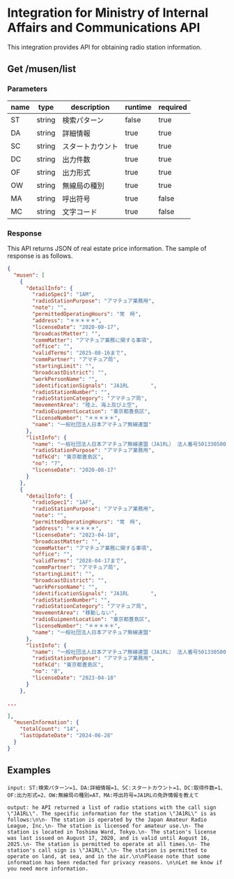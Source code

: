 # Integration for Ministry of Internal Affairs and Communications API
This integration provides API for obtaining radio station information.

## Get /musen/list
### Parameters

| name | type | description | runtime | required |
| --- | --- | --- | --- | --- |
| ST | string | 検索パターン | false | true |
| DA | string | 詳細情報 | true | true |
| SC | string | スタートカウント | true | true |
| DC | string | 出力件数 | true | true |
| OF | string | 出力形式 | true | true |
| OW | string | 無線局の種別 | true | true |
| MA | string | 呼出符号 | true | false |
| MC | string | 文字コード | true | false |

### Response
This API returns JSON of real estate price information.
The sample of response is as follows.
```JSON
{
  "musen": [
    {
      "detailInfo": {
        "radioSpec1": "1AM",
        "radioStationPurpose": "アマチュア業務用",
        "note": "",
        "permittedOperatingHours": "常　時",
        "address": "＊＊＊＊＊",
        "licenseDate": "2020-08-17",
        "broadcastMatter": "",
        "commMatter": "アマチュア業務に関する事項",
        "office": "",
        "validTerms": "2025-08-16まで",
        "commPartner": "アマチュア局",
        "startingLimit": "",
        "broadcastDistrict": "",
        "workPersonName": "",
        "identificationSignals": "JA1RL       ",
        "radioStationNumber": "",
        "radioStationCategory": "アマチュア局",
        "movementArea": "陸上、海上及び上空",
        "radioEuipmentLocation": "東京都豊島区",
        "licenseNumber": "＊＊＊＊＊",
        "name": "一般社団法人日本アマチュア無線連盟"
      },
      "listInfo": {
        "name": "一般社団法人日本アマチュア無線連盟（JA1RL） 法人番号5013305001797",
        "radioStationPurpose": "アマチュア業務用",
        "tdfkCd": "東京都豊島区",
        "no": "7",
        "licenseDate": "2020-08-17"
      }
    },
    {
      "detailInfo": {
        "radioSpec1": "1AF",
        "radioStationPurpose": "アマチュア業務用",
        "note": "",
        "permittedOperatingHours": "常　時",
        "address": "＊＊＊＊＊",
        "licenseDate": "2023-04-18",
        "broadcastMatter": "",
        "commMatter": "アマチュア業務に関する事項",
        "office": "",
        "validTerms": "2028-04-17まで",
        "commPartner": "アマチュア局",
        "startingLimit": "",
        "broadcastDistrict": "",
        "workPersonName": "",
        "identificationSignals": "JA1RL       ",
        "radioStationNumber": "",
        "radioStationCategory": "アマチュア局",
        "movementArea": "移動しない",
        "radioEuipmentLocation": "東京都豊島区",
        "licenseNumber": "＊＊＊＊＊",
        "name": "一般社団法人日本アマチュア無線連盟"
      },
      "listInfo": {
        "name": "一般社団法人日本アマチュア無線連盟（JA1RL） 法人番号5013305001797",
        "radioStationPurpose": "アマチュア業務用",
        "tdfkCd": "東京都豊島区",
        "no": "8",
        "licenseDate": "2023-04-18"
      }
    },

...

],
  "musenInformation": {
    "totalCount": "14",
    "lastUpdateDate": "2024-06-28"
  }
}
```


## Examples

```
input: ST:検索パターン=1、DA:詳細情報=1、SC:スタートカウント=1、DC:取得件数=1、OF:出力形式=2、OW:無線局の種別=AT、MA:呼出符号=JA1RLの免許情報を教えて

output: he API returned a list of radio stations with the call sign \"JA1RL\". The specific information for the station \"JA1RL\" is as follows:\n\n- The station is operated by the Japan Amateur Radio League, Inc.\n- The station is licensed for amateur use.\n- The station is located in Toshima Ward, Tokyo.\n- The station's license was last issued on August 17, 2020, and is valid until August 16, 2025.\n- The station is permitted to operate at all times.\n- The station's call sign is \"JA1RL\".\n- The station is permitted to operate on land, at sea, and in the air.\n\nPlease note that some information has been redacted for privacy reasons. \n\nLet me know if you need more information.

```

